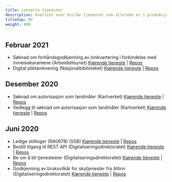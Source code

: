 ```yaml
---
title: Lanserte tjenester
description: Oversikt over hvilke tjenester som allerede er i produksjon, til informasjon og inspirasjon
titleSup: NY
weight: 800
---
```




## Februar 2021

- Søknad om forhåndsgodkjenning av innkvartering i forbindelse med innreisekarantene (Arbeidstilsynet) [Kjørende tjeneste](https://dat.apps.altinn.no/dat/innkvartering/) | [Repos](https://altinn.studio/repos/dat/innkvartering)
- Digital pliktavlevering (Nasjonalbiblioteket) [Kjørende tjeneste](https://nbib.apps.altinn.no/nbib/digital-pliktavlevering/) | [Repos](https://altinn.studio/repos/nbib/digital-pliktavlevering)

## Desember 2020

- Søknad om autorisasjon som landmåler (Kartverket) [Kjørende tjeneste](https://kv.apps.altinn.no/kv/aal/) | [Repos](https://altinn.studio/repos/kv/aal)
- Vedlegg til søknad om autorisasjon som landmåler (Kartverket) [Kjørende tjeneste](https://kv.apps.altinn.no/kv/aal-vedlegg/) | [Repos](https://altinn.studio/repos/kv/aal-vedlegg)

## Juni 2020

- Ledige stillinger (RA0678) (SSB) [Kjørende tjeneste](https://ssb.apps.altinn.no/ssb/ra0678-001-ssb-redux/) | [Repos](https://altinn.studio/repos/ssb/ra0678-001-ssb-redux/)
- Bestill tilgang til REST API (Digitaliseringsdirektoratet) [Kjørende tjeneste](https://digdir.apps.altinn.no/digdir/be-om-api-nokkel/) | [Repos](https://altinn.studio/repos/digdir/be-om-api-nokkel)
- Be om å bli tjenesteeier (Digitaliseringsdirektoratet) [Kjørende tjeneste](https://digdir.apps.altinn.no/digdir/bli-tjenesteeier/) | [Repos](https://altinn.studio/repos/digdir/bli-tjenesteeier)
- Godkjenning av bruksvilkår for skytjenester fra Altinn (Digitaliseringsdirektoratet) [Kjørende tjeneste](https://digdir.apps.altinn.no/digdir/godkjenn-bruksvilkaar/) | [Repos](https://altinn.studio/repos/digdir/godkjenn-bruksvilkaar)

